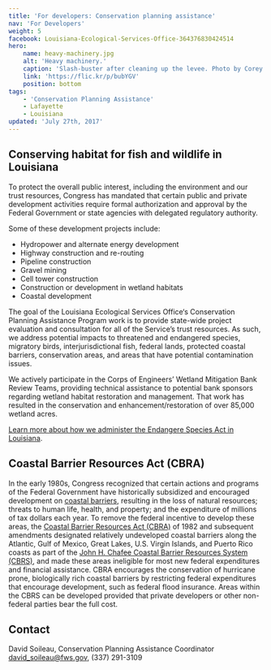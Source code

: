 ```yaml
---
title: 'For developers: Conservation planning assistance'
nav: 'For Developers'
weight: 5
facebook: Louisiana-Ecological-Services-Office-364376830424514
hero:
    name: heavy-machinery.jpg
    alt: 'Heavy machinery.'
    caption: 'Slash-buster after cleaning up the levee. Photo by Corey Douglas.'
    link: 'https://flic.kr/p/bubYGV'
    position: bottom
tags:
    - 'Conservation Planning Assistance'
    - Lafayette
    - Louisiana
updated: 'July 27th, 2017'
---
```


## Conserving habitat for fish and wildlife in Louisiana

To protect the overall public interest, including the environment and our trust resources, Congress has mandated that certain public and private development activities require formal authorization and approval by the Federal Government or state agencies with delegated regulatory authority.
 
Some of these development projects include:

  - Hydropower and alternate energy development
  - Highway construction and re-routing
  - Pipeline construction
  - Gravel mining
  - Cell tower construction
  - Construction or development in wetland habitats
  - Coastal development
 
The goal of the Louisiana Ecological Services Office‘s Conservation Planning Assistance Program work is to provide state-wide project evaluation and consultation for all of the Service’s trust resources. As such, we address potential impacts to threatened and endangered species, migratory birds, interjurisdictional fish, federal lands, protected coastal barriers, conservation areas, and areas that have potential contamination issues. 

We actively participate in the Corps of Engineers’ Wetland Mitigation Bank Review Teams, providing technical assistance to potential bank sponsors regarding wetland habitat restoration and management.  That work has resulted in the conservation and enhancement/restoration of over 85,000 wetland acres.

[Learn more about how we administer the Endangere Species Act in Louisiana](/lafayette/endangered-species-and-recovery).

## Coastal Barrier Resources Act (CBRA)

In the early 1980s, Congress recognized that certain actions and programs of the Federal Government have historically subsidized and encouraged development on [coastal barriers](https://www.fws.gov/CBRA/Coastal-Barriers.html), resulting in the loss of natural resources; threats to human life, health, and property; and the expenditure of millions of tax dollars each year.  To remove the federal incentive to develop these areas, the [Coastal Barrier Resources Act (CBRA)](https://www.fws.gov/CBRA/Legislation.html) of 1982 and subsequent amendments designated relatively undeveloped coastal barriers along the Atlantic, Gulf of Mexico, Great Lakes, U.S. Virgin Islands, and Puerto Rico coasts as part of the [John H. Chafee Coastal Barrier Resources System (CBRS)](https://www.fws.gov/CBRA/Act.html#CBRS), and made these areas ineligible for most new federal expenditures and financial assistance. CBRA encourages the conservation of hurricane prone, biologically rich coastal barriers by restricting federal expenditures that encourage development, such as federal flood insurance. Areas within the CBRS can be developed provided that private developers or other non-federal parties bear the full cost.
 
## Contact 

David Soileau, Conservation Planning Assistance Coordinator  
[david_soileau@fws.gov](mailto:david_soileau@fws.gov), (337) 291-3109
